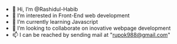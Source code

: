 - 👋 Hi, I’m @Rashidul-Habib
- 👀 I’m interested in Front-End web development
- 🌱 I’m currently learning Javascript
- 💞️ I’m looking to collaborate on inovative webpage development
- 📫 I can be reached by sending mail at "rupok988@gmail.com"

<!---
Rashidul-Habib/Rashidul-Habib is a ✨ special ✨ repository because its `README.md` (this file) appears on your GitHub profile.
You can click the Preview link to take a look at your changes.
--->
